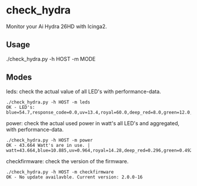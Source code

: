 # check_hydra
Monitor your Ai Hydra 26HD with Icinga2.

## Usage

./check_hydra.py -h HOST -m MODE

## Modes
leds: check the actual value of all LED's with performance-data.
```
./check_hydra.py -h HOST -m leds
OK - LED's: blue=54.7,response_code=0.0,uv=13.4,royal=60.0,deep_red=8.0,green=12.0,cool_white=66.7,violet=14.7|blue=54.7,response_code=0.0,uv=13.4,royal=60.0,deep_red=8.0,green=12.0,cool_white=66.7,violet=14.7
```
power: check the actual used power in watt's all LED's and aggregated, with performance-data.
```
./check_hydra.py -h HOST -m power
OK - 43.664 Watt's are in use. | watt=43.664,blue=10.885,uv=0.964,royal=14.28,deep_red=0.296,green=0.492,cool_white=15.674,violet=1.073
```
checkfirmware: check the version of the firmware.
```
./check_hydra.py -h HOST -m checkfirmware
OK - No update availavble. Current version: 2.0.0-16
```
